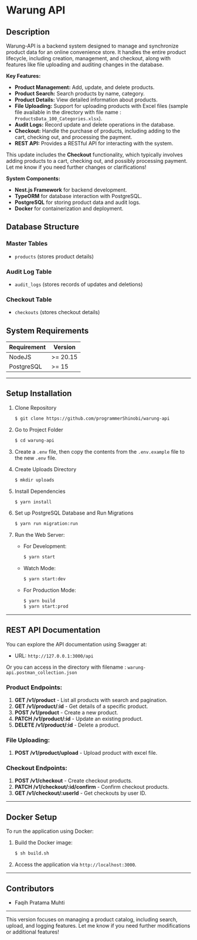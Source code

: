 # Warung API

## Description
Warung-API is a backend system designed to manage and synchronize product data for an online convenience store. It handles the entire product lifecycle, including creation, management, and checkout, along with features like file uploading and auditing changes in the database.

**Key Features:**
* **Product Management:** Add, update, and delete products.
* **Product Search:** Search products by name, category.
* **Product Details:** View detailed information about products.
* **File Uploading:** Support for uploading products with Excel files (sample file available in the directory with file name : `ProductsData_100_Categories.xlsx`).
* **Audit Logs:** Record update and delete operations in the database.
* **Checkout:** Handle the purchase of products, including adding to the cart, checking out, and processing the payment.
* **REST API:** Provides a RESTful API for interacting with the system.


This update includes the **Checkout** functionality, which typically involves adding products to a cart, checking out, and possibly processing payment. Let me know if you need further changes or clarifications!

**System Components:**
* **Nest.js Framework** for backend development.
* **TypeORM** for database interaction with PostgreSQL.
* **PostgreSQL** for storing product data and audit logs.
* **Docker** for containerization and deployment.

## Database Structure

### Master Tables

- `products` (stores product details)


### Audit Log Table

- `audit_logs` (stores records of updates and deletions)

### Checkout Table

- `checkouts` (stores checkout details)


## System Requirements

| Requirement      | Version  |
|------------------|----------|
| NodeJS           | >= 20.15 |
| PostgreSQL       | >= 15    |

---

## Setup Installation

1. Clone Repository
    ```bash
    $ git clone https://github.com/programmerShinobi/warung-api
    ```

2. Go to Project Folder
    ```bash
    $ cd warung-api
    ```

3. Create a `.env` file, then copy the contents from the `.env.example` file to the new `.env` file.

5.  Create Uploads Directory
    ```bash
    $ mkdir uploads

6. Install Dependencies
    ```bash
    $ yarn install
    ```

7. Set up PostgreSQL Database and Run Migrations
    ```bash
    $ yarn run migration:run
    ```

8. Run the Web Server:
    - For Development:
      ```bash
      $ yarn start
      ```

    - Watch Mode:
      ```bash
      $ yarn start:dev
      ```

    - For Production Mode:
      ```bash
      $ yarn build
      $ yarn start:prod
      ```

---

## REST API Documentation

You can explore the API documentation using Swagger at:
- URL: `http://127.0.0.1:3000/api`

Or you can access in the directory with filename : `warung-api.postman_collection.json`

### Product Endpoints:
1. **GET /v1/product** - List all products with search and pagination.
2. **GET /v1/product/:id** - Get details of a specific product.
3. **POST /v1/product** - Create a new product.
4. **PATCH /v1/product/:id** - Update an existing product.
5. **DELETE /v1/product/:id** - Delete a product.

### File Uploading:
1. **POST /v1/product/upload** - Upload product with excel file.

### Checkout Endpoints:
1. **POST /v1/checkout** - Create checkout products.
2. **PATCH /v1/checkout/:id/confirm** - Confirm checkout products.
5. **GET /v1/checkout/:userId** - Get checkouts by user ID.

---

## Docker Setup

To run the application using Docker:

1. Build the Docker image:
    ```bash
    $ sh build.sh
    ```

2. Access the application via `http://localhost:3000`.

---

## Contributors

- Faqih Pratama Muhti

---

This version focuses on managing a product catalog, including search, upload, and logging features. Let me know if you need further modifications or additional features!